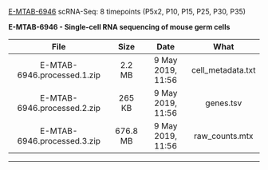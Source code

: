 [E-MTAB-6946](https://www.ebi.ac.uk/arrayexpress/experiments/E-MTAB-6946/) scRNA-Seq: 8 timepoints (P5x2, P10, P15, P25, P30, P35)

**E-MTAB-6946 - Single-cell RNA sequencing of mouse germ cells**

|File|Size|Date|What|
|:-:|:-:|:-:|:-:
|E-MTAB-6946.processed.1.zip|2.2 MB|  9 May 2019, 11:56| cell_metadata.txt
|E-MTAB-6946.processed.2.zip|265 KB|  9 May 2019, 11:56| genes.tsv
|E-MTAB-6946.processed.3.zip|676.8 MB|9 May 2019, 11:56|raw_counts.mtx
---

